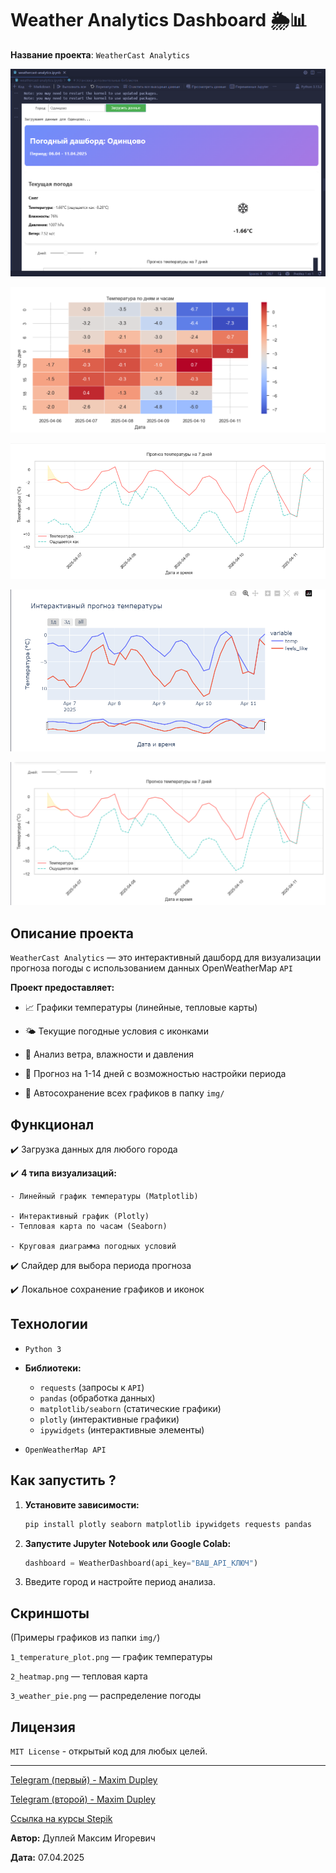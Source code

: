 # Weather Analytics Dashboard 🌦️📊

**Название проекта**: `WeatherCast Analytics`

![picture-1](img/picture-1.png)

![picture-2](img/picture-2.png)

![picture-3](img/picture-3.png)

![picture-4](img/picture-4.png)

![picture-5](img/picture-5.png)

## Описание проекта

`WeatherCast Analytics` — это интерактивный дашборд для визуализации прогноза погоды с использованием данных OpenWeatherMap `API`

**Проект предоставляет:**

- 📈 Графики температуры (линейные, тепловые карты)

- 🌤️ Текущие погодные условия с иконками

- 💨 Анализ ветра, влажности и давления

- 📅 Прогноз на 1-14 дней с возможностью настройки периода

- 📂 Автосохранение всех графиков в папку `img/`

## Функционал

✔️ Загрузка данных для любого города

✔️ **4 типа визуализаций:**

    - Линейный график температуры (Matplotlib)

    - Интерактивный график (Plotly)
    - Тепловая карта по часам (Seaborn)

    - Круговая диаграмма погодных условий

✔️ Слайдер для выбора периода прогноза

✔️ Локальное сохранение графиков и иконок

## Технологии

- `Python 3`
- **Библиотеки:**

    - `requests` (запросы к `API`)
    - `pandas` (обработка данных)
    - `matplotlib/seaborn` (статические графики)
    - `plotly` (интерактивные графики)
    - `ipywidgets` (интерактивные элементы)

- `OpenWeatherMap API`

## Как запустить ?

1. **Установите зависимости:**
   ```bash
   pip install plotly seaborn matplotlib ipywidgets requests pandas
   ```

2. **Запустите Jupyter Notebook или Google Colab:**
   ```python
   dashboard = WeatherDashboard(api_key="ВАШ_API_КЛЮЧ")
   ```

3. Введите город и настройте период анализа.

## Скриншоты

(Примеры графиков из папки `img/`)

`1_temperature_plot.png` — график температуры

`2_heatmap.png` — тепловая карта

`3_weather_pie.png` — распределение погоды

## Лицензия

`MIT License` - открытый код для любых целей.

---

[Telegram (первый) - Maxim Dupley](https://t.me/quadd4rv1n7)

[Telegram (второй) - Maxim Dupley](https://t.me/dupley_maxim_1999)

[Ссылка на курсы Stepik](https://stepik.org/users/150943726/profile)

**Автор:** Дуплей Максим Игоревич

**Дата:** 07.04.2025
